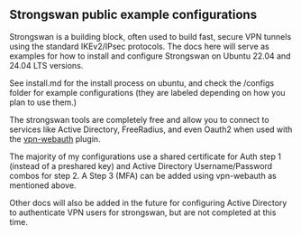 ## Strongswan public example configurations ##

Strongswan is a building block, often used to build fast, secure VPN tunnels using the standard IKEv2/IPsec protocols. 
The docs here will serve as examples for how to install and configure Strongswan on Ubuntu 22.04 and 24.04 LTS versions. 

See install.md for the install process on ubuntu, and check the /configs folder for example configurations (they are labeled depending on how you plan to use them.)

The strongswan tools are completely free and allow you to connect to services like Active Directory, FreeRadius, and even Oauth2 when used with the [vpn-webauth](https://github.com/m-barthelemy/vpn-webauth) plugin.

The majority of my configurations use a shared certificate for Auth step 1 (instead of a preshared key) and Active Directory Username/Password combos for step 2. A Step 3 (MFA) can be added using vpn-webauth as mentioned above. 

Other docs will also be added in the future for configuring Active Directory to authenticate VPN users for strongswan, but are not completed at this time. 
